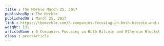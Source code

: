 ```yaml
---
title : The Merkle March 25, 2017
publishedBy : The Merkle
publishedOn : March 25, 2017
link : https://themerkle.com/5-companies-focusing-on-both-bitcoin-and-ethereum-blockchain-development/
weight: 131
articleName : 5 Companies Focusing on Both Bitcoin and Ethereum Blockchain Development
class : pressArticle
---
```

